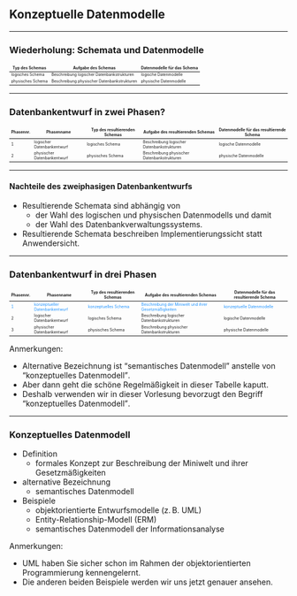 ## Konzeptuelle Datenmodelle

---

### Wiederholung: Schemata und Datenmodelle

<table style="font-size:0.5em">
    <thead>
        <tr>
            <th style="border-style: none">Typ des Schemas</th>
            <th style="border-style: none">Aufgabe des Schemas</th>
            <th style="border-style: none">Datenmodelle für das Schema</th>
        </tr>
    </thead>
    <tbody>
        <tr>
            <td style="border-style: none">logisches Schema</td>
            <td style="border-style: none">Beschreibung logischer Datenbankstrukturen</td>
            <td style="border-style: none">logische Datenmodelle</td>
        </tr>
        <tr class="fragment">
            <td style="border-style: none">physisches Schema</td>
            <td style="border-style: none">Beschreibung physischer Datenbankstrukturen</td>
            <td style="border-style: none">physische Datenmodelle</td>
        </tr>
    </tbody>
</table>

---

### Datenbankentwurf in zwei Phasen?

<table style="font-size:0.5em">
    <thead>
        <tr>
            <th style="border-style: none">Phasennr.</th>
            <th style="border-style: none">Phasenname</th>
            <th style="border-style: none">Typ des resultierenden Schemas</th>
            <th style="border-style: none">Aufgabe des resultierenden Schemas</th>
            <th style="border-style: none">Datenmodelle für das resultierende Schema</th>
        </tr>
    </thead>
    <tbody>
        <tr>
            <td style="border-style: none">1</td>
            <td style="border-style: none">logischer Datenbankentwurf</td>
            <td style="border-style: none">logisches Schema</td>
            <td style="border-style: none">Beschreibung logischer Datenbankstrukturen</td>
            <td style="border-style: none">logische Datenmodelle</td>
        </tr>
        <tr class="fragment">
            <td style="border-style: none">2</td>
            <td style="border-style: none">physischer Datenbankentwurf</td>
            <td style="border-style: none">physisches Schema</td>
            <td style="border-style: none">Beschreibung physischer Datenbankstrukturen</td>
            <td style="border-style: none">physische Datenmodelle</td>
        </tr>
    </tbody>
</table>

---

#### Nachteile des zweiphasigen Datenbankentwurfs

- Resultierende Schemata sind abhängig von
    - der Wahl des logischen und physischen Datenmodells und damit
    - der Wahl des Datenbankverwaltungssystems.
- Resultierende Schemata beschreiben Implementierungssicht statt Anwendersicht.

---

### Datenbankentwurf in drei Phasen

<table style="font-size:0.5em">
    <thead>
        <tr>
            <th style="border-style: none">Phasennr.</th>
            <th style="border-style: none">Phasenname</th>
            <th style="border-style: none">Typ des resultierenden Schemas</th>
            <th style="border-style: none">Aufgabe des resultierenden Schemas</th>
            <th style="border-style: none">Datenmodelle für das resultierende Schema</th>
        </tr>
    </thead>
    <tbody>
        <tr class="fragment" style="color: #1b91ff">
            <td style="border-style: none">1</td>
            <td style="border-style: none">konzeptueller Datenbankentwurf</td>
            <td style="border-style: none">konzeptuelles Schema</td>
            <td style="border-style: none">Beschreibung der Miniwelt und ihrer Gesetzmäßigkeiten</td>
            <td style="border-style: none">konzeptuelle Datenmodelle</td>
        </tr>
        <tr>
            <td style="border-style: none">2</td>
            <td style="border-style: none">logischer Datenbankentwurf</td>
            <td style="border-style: none">logisches Schema</td>
            <td style="border-style: none">Beschreibung logischer Datenbankstrukturen</td>
            <td style="border-style: none">logische Datenmodelle</td>
        </tr>
        <tr>
            <td style="border-style: none">3</td>
            <td style="border-style: none">physischer Datenbankentwurf</td>
            <td style="border-style: none">physisches Schema</td>
            <td style="border-style: none">Beschreibung physischer Datenbankstrukturen</td>
            <td style="border-style: none">physische Datenmodelle</td>
        </tr>
    </tbody>
</table>

Anmerkungen:

- Alternative Bezeichnung ist <q>semantisches Datenmodell</q> anstelle von <q>konzeptuelles Datenmodell</q>.
- Aber dann geht die schöne Regelmäßigkeit in dieser Tabelle kaputt.
- Deshalb verwenden wir in dieser Vorlesung bevorzugt den Begriff <q>konzeptuelles Datenmodell</q>.

---

### Konzeptuelles Datenmodell

<ul>
  <li>
    Definition
    <ul>
      <li>formales Konzept zur Beschreibung der Miniwelt und ihrer Gesetzmäßigkeiten</li>
    </ul>
  <li class="fragment" data-fragment-index="1">
    alternative Bezeichnung
    <ul>
      <li>semantisches Datenmodell</li>
    </ul>
  </li>
  <li class="fragment" data-fragment-index="2">
    Beispiele
    <ul>
      <li>
        objektorientierte Entwurfsmodelle (z.&thinsp;B. UML)
      </li>
      <li class="fragment highlight-red" data-fragment-index="2">
        Entity-Relationship-Modell (ERM)
      </li>
      <li class="fragment highlight-red" data-fragment-index="2">
        semantisches Datenmodell der Informationsanalyse
      </li>
    </ul>
  </li>
</ul>

Anmerkungen:

- UML haben Sie sicher schon im Rahmen der objektorientierten Programmierung kennengelernt.
- Die anderen beiden Beispiele werden wir uns jetzt genauer ansehen.
